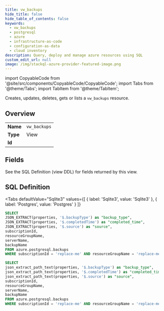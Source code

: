 ```yaml
--- 
title: vw_backups
hide_title: false
hide_table_of_contents: false
keywords:
  - vw_backups
  - postgresql
  - azure
  - infrastructure-as-code
  - configuration-as-data
  - cloud inventory
description: Query, deploy and manage azure resources using SQL
custom_edit_url: null
image: /img/stackql-azure-provider-featured-image.png
---
```


import CopyableCode from '@site/src/components/CopyableCode/CopyableCode';
import Tabs from '@theme/Tabs';
import TabItem from '@theme/TabItem';

Creates, updates, deletes, gets or lists a <code>vw_backups</code> resource.

## Overview
<table><tbody>
<tr><td><b>Name</b></td><td><code>vw_backups</code></td></tr>
<tr><td><b>Type</b></td><td>View</td></tr>
<tr><td><b>Id</b></td><td><CopyableCode code="azure.postgresql.vw_backups" /></td></tr>
</tbody></table>

## Fields

See the SQL Definition (view DDL) for fields returned by this view.

## SQL Definition

<Tabs
defaultValue="Sqlite3"
values={[
{ label: 'Sqlite3', value: 'Sqlite3' },
{ label: 'Postgres', value: 'Postgres' }
]}
>
<TabItem value="Sqlite3">

```sql
SELECT
JSON_EXTRACT(properties, '$.backupType') as "backup_type",
JSON_EXTRACT(properties, '$.completedTime') as "completed_time",
JSON_EXTRACT(properties, '$.source') as "source",
subscriptionId,
resourceGroupName,
serverName,
backupName
FROM azure.postgresql.backups
WHERE subscriptionId = 'replace-me' AND resourceGroupName = 'replace-me' AND serverName = 'replace-me';
```

</TabItem>
<TabItem value="Postgres">

```sql
SELECT
json_extract_path_text(properties, '$.backupType') as "backup_type",
json_extract_path_text(properties, '$.completedTime') as "completed_time",
json_extract_path_text(properties, '$.source') as "source",
subscriptionId,
resourceGroupName,
serverName,
backupName
FROM azure.postgresql.backups
WHERE subscriptionId = 'replace-me' AND resourceGroupName = 'replace-me' AND serverName = 'replace-me';
```

</TabItem>
</Tabs>
